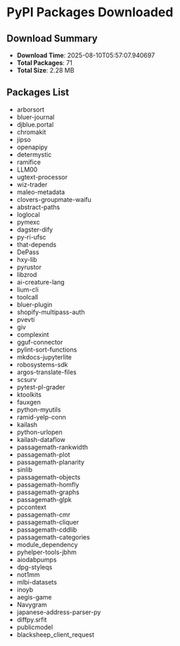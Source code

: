 # PyPI Packages Downloaded

## Download Summary
- **Download Time**: 2025-08-10T05:57:07.940697
- **Total Packages**: 71
- **Total Size**: 2.28 MB

## Packages List
- arborsort
- bluer-journal
- djblue.portal
- chromakit
- jipso
- openapipy
- determystic
- ramifice
- LLM00
- ugtext-processor
- wiz-trader
- maleo-metadata
- clovers-groupmate-waifu
- abstract-paths
- loglocal
- pymexc
- dagster-dify
- py-ri-ufsc
- that-depends
- DePass
- hxy-lib
- pyrustor
- libzrod
- ai-creature-lang
- lium-cli
- toolcall
- bluer-plugin
- shopify-multipass-auth
- pvevti
- giv
- complexint
- gguf-connector
- pylint-sort-functions
- mkdocs-jupyterlite
- robosystems-sdk
- argos-translate-files
- scsurv
- pytest-pl-grader
- ktoolkits
- fauxgen
- python-myutils
- ramid-yelp-conn
- kailash
- python-urlopen
- kailash-dataflow
- passagemath-rankwidth
- passagemath-plot
- passagemath-planarity
- sinlib
- passagemath-objects
- passagemath-homfly
- passagemath-graphs
- passagemath-glpk
- pccontext
- passagemath-cmr
- passagemath-cliquer
- passagemath-cddlib
- passagemath-categories
- module_dependency
- pyhelper-tools-jbhm
- aiodabpumps
- dpg-styleqs
- not1mm
- mlbi-datasets
- inoyb
- aegis-game
- Navygram
- japanese-address-parser-py
- diffpy.srfit
- publicmodel
- blacksheep_client_request
